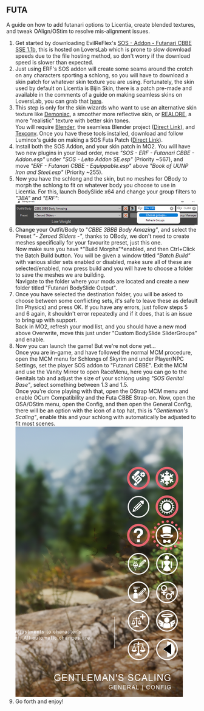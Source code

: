 ## FUTA
A guide on how to add futanari options to Licentia, create blended textures, and tweak OAlign/OStim to resolve mis-alignment issues.

1. Get started by downloading EvilReFlex's [SOS - Addon - Futanari CBBE SSE 1.1b](https://www.loverslab.com/files/file/11344-sos-addon-futanari-cbbe-sse/), this is hosted on LoversLab which is prone to slow download speeds due to the file hosting method, so don't worry if the download speed is slower than expected.
2. Just using ERF's SOS addon will create some seams around the crotch on any characters sporting a schlong, so you will have to download a skin patch for whatever skin texture you are using. Fortunately, the skin used by default on Licentia is Bijin Skin, there is a patch pre-made and available in the comments of a guide on making seamless skins on LoversLab, you can grab that [here](https://www.loverslab.com/topic/137830-easy-way-to-make-seamless-sos-textures/#comment-2913554).
3. This step is only for the skin wizards who want to use an alternative skin texture like [Demoniac](https://www.nexusmods.com/skyrimspecialedition/mods/29114), a smoother more reflective skin, or [REALORE](https://www.nexusmods.com/skyrimspecialedition/mods/65577), a more "realistic" texture with better skin tones. <br> You will require [Blender](https://www.blender.org/download/), the seamless Blender project ([Direct Link](https://www.loverslab.com/applications/core/interface/file/attachment.php?id=850650)), and [Texconv](https://github.com/Microsoft/DirectXTex/wiki/Texconv). Once you have these tools installed, download and follow Luminox's guide on making a SOS Futa Patch ([Direct Link](https://cdn.discordapp.com/attachments/923586633238986874/967472617000960050/Making_a_SOS_Futa_patch_-_Licentia.pdf)).
4. Install both the SOS Addon, and your skin patch in MO2. You will have two new plugins in your load order, move *"SOS - ERF - Futanari CBBE - Addon.esp"* under *"SOS - Leito Addon SE.esp"* (Priority ~567), and move *"ERF - Futanari CBBE - Equippable.esp"* above *"Book of UUNP Iron and Steel.esp"* (Priority ~255).
5. Now you have the schlong and the skin, but no meshes for OBody to morph the schlong to fit on whatever body you choose to use in Licentia. For this, launch BodySlide x64 and change your group filters to *"3BA"* and *"ERF"*: <br> ![Selecting 3BA and ERF BodySlide groups](https://github.com/SamsyTheUnicorn/samsytheunicorn.github.io/blob/main/licentia-futa-img1.png?raw=true)
6. Change your Outfit/Body to "*CBBE 3BBB Body Amazing"*, and select the Preset *"- Zeroed Sliders -"*, thanks to OBody, we don't need to create meshes specifically for your favourite preset, just this one. <br> Now make sure you have *"Build Morphs"*enabled, and then Ctrl+Click the Batch Build button. You will be given a window titled *"Batch Build"* with various slider sets enabled or disabled, make sure all of these are selected/enabled, now press build and you will have to choose a folder to save the meshes we are building. <br> Navigate to the folder where your mods are located and create a new folder titled "Futanari BodySlide Output".
7. Once you have selected the destination folder, you will be asked to choose between some conflicting sets, it's safe to leave these as default (Im Physics) and press OK. If you have any errors, just follow steps 5 and 6 again, it shouldn't error repeatedly and if it does, that is an issue to bring up with support. <br> Back in MO2, refresh your mod list, and you should have a new mod above Overwrite, move this just under "Custom BodySlide SliderGroups" and enable.
8. Now you can launch the game! But we're not done yet... <br> Once you are in-game, and have followed the normal MCM procedure, open the MCM menu for Schlongs of Skyrim and under Player/NPC Settings, set the player SOS addon to "Futanari CBBE". Exit the MCM and use the Vanity Mirror to open RaceMenu, here you can go to the Genitals tab and adjust the size of your schlong using *"SOS Genital Base"*, select something between 1.3 and 1.5. <br> Once you're done playing with that, open the OStrap MCM menu and enable OCum Compatibility and the Futa CBBE Strap-on. Now, open the OSA/OStim menu, open the Config, and then open the General Config, there will be an option with the icon of a top hat, this is *"Gentleman's Scaling"*, enable this and your schlong with automatically be adjusted to fit most scenes. <br> ![Set up Gentleman's Scaling in OSA/OStim](https://github.com/SamsyTheUnicorn/samsytheunicorn.github.io/blob/main/licentia-futa-img2.png?raw=true)
9.  Go forth and enjoy!
